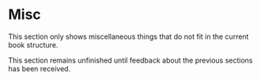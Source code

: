 # Misc

This section only shows miscellaneous things that do not fit
in the current book structure.

This section remains unfinished until feedback about the previous sections
has been received.